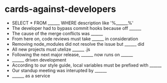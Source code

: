 # cards-against-developers

* SELECT * FROM ______ WHERE description like '%______%'
* The developer had to bypass commit hooks because off ______
* The cause of the merge conflicts was ______
* From here on, code reviews must take ______ in consideration
* Removing node_modules did not resolve the issue but ______ did
* All new projects must utelize ______ .js
* Following the next major release, ______ now runs on ______
* ______ driven development
* According to our style guide, local variables must be prefixed with ______
* Our standup meeting was interupted by ______
* ______ as a service
